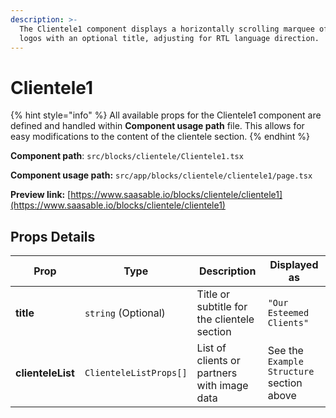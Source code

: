```yaml
---
description: >-
  The Clientele1 component displays a horizontally scrolling marquee of client
  logos with an optional title, adjusting for RTL language direction.
---
```


# Clientele1

{% hint style="info" %}
All available props for the Clientele1 component are defined and handled within **Component usage path** file. This allows for easy modifications to the content of the clientele section.
{% endhint %}

**Component path**: `src/blocks/clientele/Clientele1.tsx`

**Component usage path:**  `src/app/blocks/clientele/clientele1/page.tsx`

**Preview link:** [https://www.saasable.io/blocks/clientele/clientele1](https://www.saasable.io/blocks/clientele/clientele1)

## Props Details

| Prop              | Type                   | Description                                 | Displayed as                              |
| ----------------- | ---------------------- | ------------------------------------------- | ----------------------------------------- |
| **title**         | `string` (Optional)    | Title or subtitle for the clientele section | `"Our Esteemed Clients"`                  |
| **clienteleList** | `ClienteleListProps[]` | List of clients or partners with image data | See the `Example Structure` section above |
